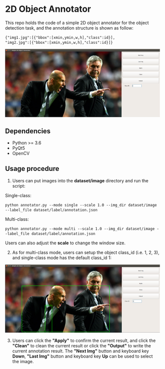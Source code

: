 # 2D Object Annotator

This repo holds the code of a simple 2D object annotator for the object detection task, and the annotation structure is shown as follow:
```
{"img1.jpg":[{"bbox":[xmin,ymin,w,h],"class":id}],
"img2.jpg":[{"bbox":[xmin,ymin,w,h],"class":id}]}
```
![Figure0](./pics/figure0.png)

## Dependencies

* Python >= 3.6
* PyQt5
* OpenCV

## Usage procedure

1. Users can put images into the **dataset/image** directory and run the script:

Single-class:
```
python annotator.py --mode single --scale 1.0 --img_dir dataset/image --label_file dataset/label/annotation.json
```
Multi-class:
```
python annotator.py --mode multi --scale 1.0 --img_dir dataset/image --label_file dataset/label/annotation.json
```
Users can also adjust the **scale** to change the window size.

2. As for multi-class mode, users can setup the object class_id (i.e. 1, 2, 3), and single-class mode has the default class_id 1:

![Figure1](./pics/figure1.png)

3. Users can click the **"Apply"** to confirm the current result, and click the **"Clean"** to clean the current result or click the **"Output"** to write the current annotation result. The **"Next Img"** button and keyboard key **Down**, **"Last Img"** button and keyboard key **Up** can be used to select the image.
